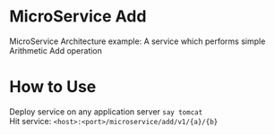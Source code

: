 # MicroService Add
MicroService Architecture example: A service which performs simple Arithmetic Add operation

How to Use
===========
Deploy service on any application server `say tomcat`  
Hit service: `<host>:<port>/microservice/add/v1/{a}/{b}`
